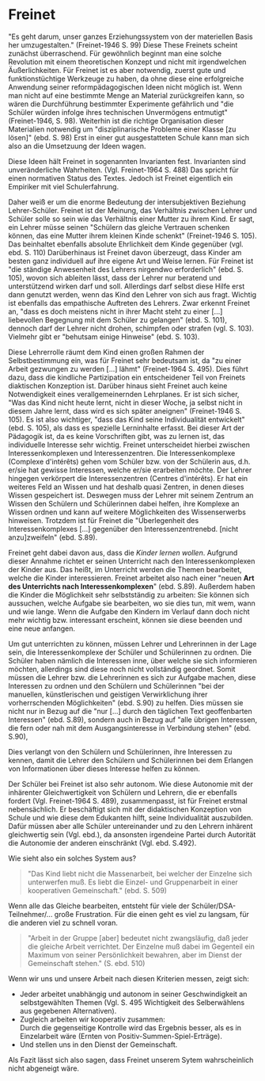 # Freinet

"Es geht darum, unser ganzes Erziehungssystem von der materiellen Basis her umzugestalten." (Freinet-1946 S. 99)
Diese These Freinets scheint zunächst überraschend.
Für gewöhnlich beginnt man eine solche Revolution mit einem theoretischen Konzept und nicht mit irgendwelchen Äußerlichkeiten.
Für Freinet ist es aber notwendig, zuerst gute und funktionstüchtige Werkzeuge zu haben, da ohne diese eine erfolgreiche Anwendung seiner reformpädagogischen Ideen nicht möglich ist.
Wenn man nicht auf eine bestimmte Menge an Material zurückgreifen kann, so wären die Durchführung bestimmter Experimente gefährlich und "die Schüler würden infolge ihres technischen Unvermögens entmutigt" (Freinet-1946, S. 98).
Weiterhin ist die richtige Organisation dieser Materialien notwendig um "disziplinarische Probleme einer Klasse [zu lösen]" (ebd. S. 98)
Erst in einer gut ausgestatteten Schule kann man sich also an die Umsetzuung der Ideen wagen.

Diese Ideen hält Freinet in sogenannten Invarianten fest.
Invarianten sind unveränderliche Wahrheiten. (Vgl. Freinet-1964 S. 488)
Das spricht für einen normativen Status des Textes.
Jedoch ist Freinet eigentlich ein Empiriker mit viel Schulerfahrung.

Daher weiß er um die enorme Bedeutung der intersubjektiven Beziehung Lehrer-Schüler.
Freinet ist der Meinung, das Verhältnis zwischen Lehrer und Schüler solle so sein wie das Verhältnis einer Mutter zu ihrem Kind.
Er sagt, ein Lehrer müsse seinen "Schülern das gleiche Vertrauen schenken können, das eine Mutter ihrem kleinen Kinde schenkt" (Freinet-1946 S. 105).
Das beinhaltet ebenfalls absolute Ehrlichkeit dem Kinde gegenüber (vgl. ebd. S. 110)
Darüberhinaus ist Freinet davon überzeugt, dass Kinder am besten ganz individuell auf ihre eigene Art und Weise lernen.
Für Freinet ist "die ständige Anwesenheit des Lehrers nirgendwo erforderlich" (ebd. S. 105), wovon sich ableiten lässt, dass der Lehrer nur beratend und unterstützend wirken darf und soll.
Allerdings darf selbst diese Hilfe erst dann genutzt werden, wenn das Kind den Lehrer von sich aus fragt.
Wichtig ist ebenfalls das empathische Auftreten des Lehrers.
Zwar erkennt Freinet an, "dass es doch meistens nicht in ihrer Macht steht zu einer [...] liebevollen Begegnung mit dem Schüler zu gelangen" (ebd. S. 101), dennoch darf der Lehrer nicht drohen, schimpfen oder strafen (vgl. S. 103).
Vielmehr gibt er "behutsam einige Hinweise" (ebd. S. 103).

Diese Lehrerrolle räumt dem Kind einen großen Rahmen der Selbstbestimmung ein, was für Freinet sehr bedeutsam ist, da "zu einer Arbeit gezwungen zu werden [...] lähmt" (Freinet-1964 S. 495).
Dies führt dazu, dass die kindliche Partizipation ein entscheidener Teil von Freinets diaktischen Konzeption ist.
Darüber hinaus sieht Freinet auch keine Notwendigkeit eines verallgemeinernden Lehrplanes.
Er ist sich sicher, "Was das Kind nicht heute lernt, nicht in dieser Woche, ja selbst nicht in diesem Jahre lernt, dass wird es sich später aneignen" (Freinet-1946 S. 105).
Es ist also wichtiger, "dass das Kind seine Individualität entwickelt" (ebd. S. 105), als dass es spezielle Lerninhalte erfasst.
Bei dieser Art der Pädagogik ist, da es keine Vorschriften gibt, was zu lernen ist, das individuelle Interesse sehr wichtig.
Freinet unterscheidet hierbei zwischen Interessenkomplexen und Interessenzentren.
Die Interessenkomplexe (Complexe d'intérêts) gehen vom Schüler bzw. von der Schülerin aus, d.h. er/sie hat gewisse Interessen, welche er/sie erarbeiten möchte.
Der Lehrer hingegen verkörpert die Interessenzentren (Centres d'intérêts).
Er hat ein weiteres Feld an Wissen und hat deshalb quasi Zentren, in denen dieses Wissen gespeichert ist.
Deswegen muss der Lehrer mit seinem Zentrum an Wissen den Schülern und Schülerinnen dabei helfen, ihre Komplexe an Wissen ordnen und kann auf weitere Möglichkeiten des Wissenserwerbs hinweisen.
Trotzdem ist für Freinet die "Überlegenheit des Interessenkomplexes [...] gegenüber den Interessenzentrenebd.  [nicht anzu]zweifeln" (ebd. S.89).

Freinet geht dabei davon aus, dass die *Kinder lernen wollen*.
Aufgrund dieser Annahme richtet er seinen Unterricht nach den Interessenkomplexen der Kinder aus.
Das heißt, im Unterricht werden die Themen bearbeitet, welche die Kinder interessieren.
Freinet arbeitet also nach einer "neuen **Art des Unterrichts nach Interessenkomplexen**" (ebd. S.89).
Außerdem haben die Kinder die Möglichkeit sehr selbstständig zu arbeiten:
Sie können sich aussuchen, welche Aufgabe sie bearbeiten, wo sie dies tun, mit wem, wann und wie lange.
Wenn die Aufgabe den Kindern im Verlauf dann doch nicht mehr wichtig bzw. interessant erscheint, können sie diese beenden und eine neue anfangen.

Um gut unterrichten zu können, müssen Lehrer und Lehrerinnen in der Lage sein, die Interessenkomplexe der Schüler und Schülerinnen zu ordnen.
Die Schüler haben nämlich die Interessen inne, über welche sie sich informieren möchten, allerdings sind diese noch nicht vollständig geordnet.
Somit müssen die Lehrer bzw. die Lehrerinnen es sich zur Aufgabe machen, diese Interessen zu ordnen und den Schülern und Schülerinnen "bei der manuellen, künstlerischen und geistigen Verwirklichung ihrer vorherrschenden Möglichkeiten" (ebd. S.90) zu helfen.
Dies müssen sie nicht nur in Bezug auf die "nur [...] durch den täglichen Text geoffenbarten Interessen" (ebd. S.89), sondern auch in Bezug auf "alle übrigen Interessen, die fern oder nah mit dem Ausgangsinteresse in Verbindung stehen" (ebd. S.90),

Dies verlangt von den Schülern und Schülerinnen, ihre Interessen zu kennen, damit die Lehrer den Schülern und Schülerinnen bei dem Erlangen von Informationen über dieses Interesse helfen zu können.  

Der Schüler bei Freinet ist also sehr autonom.
Wie diese Autonomie mit der inhärenter Gleichwertigkeit von Schülern und Lehrern, die er ebenfalls fordert (Vgl. Freinet-1964 S. 489), zusammenpasst, ist für Freinet erstmal nebensächlich.
Er beschäftigt sich mit der didaktischen Konzeption von Schule und wie diese dem Edukanten hilft, seine Individualität auszubilden.
Dafür müssen aber alle Schüler untereinander und zu den Lehrern inhärent gleichwertig sein (Vgl. ebd.), da ansonsten irgendeine Partei durch Autorität die Autonomie der anderen einschränkt (Vgl. ebd. S.492).

Wie sieht also ein solches System aus?
> "Das Kind liebt nicht die Massenarbeit, bei welcher der Einzelne sich unterwerfen muß. Es liebt die Einzel- und Gruppenarbeit in einer kooperativen Gemeinschaft." (ebd. S. 509)

Wenn alle das Gleiche bearbeiten, entsteht für viele der Schüler/DSA-Teilnehmer/... große Frustration.
Für die einen geht es viel zu langsam, für die anderen viel zu schnell voran.

>"Arbeit in der Gruppe [aber] bedeutet nicht zwangsläufig, daß jeder die gleiche Arbeit verrichtet. Der Einzelne muß dabei im Gegenteil ein Maximum von seiner Persönlichkeit bewahren, aber im Dienst der Gemeinschaft stehen." (S. ebd. 510)

Wenn wir uns und unsere Arbeit nach diesen Kriterien messen, zeigt sich:
- Jeder arbeitet unabhängig und autonom in seiner Geschwindigkeit an selbstgewählten Themen (Vgl. S. 495 Wichtigkeit des Selberwählens aus gegebenen Alternativen).
- Zugleich arbeiten wir kooperativ zusammen:  
Durch die gegenseitige Kontrolle wird das Ergebnis besser, als es in Einzelarbeit wäre (Ernten von Positiv-Summen-Spiel-Erträge).
- Und stellen uns in den Dienst der Gemeinschaft.

Als Fazit lässt sich also sagen, dass Freinet unserem Sytem wahrscheinlich nicht abgeneigt wäre.
